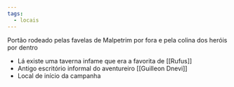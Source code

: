 ```yaml
---
tags:
  - locais
---
```



Portão rodeado pelas favelas de Malpetrim por fora e pela colina dos heróis por dentro
- Lá existe uma taverna infame que era a favorita de [[Rufus]]
- Antigo escritório informal do aventureiro [[Guilleon Dnevi]]
- Local de início da campanha
